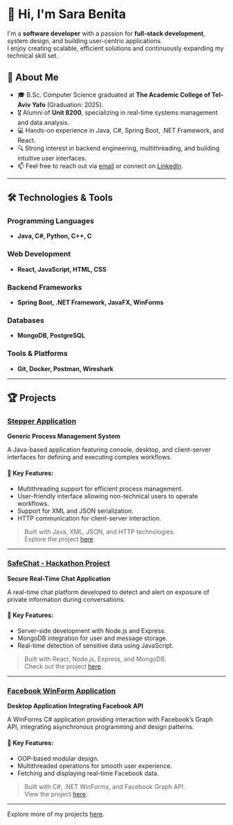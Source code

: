 
# 👋 Hi, I'm Sara Benita

I'm a **software developer** with a passion for **full-stack development**, system design, and building user-centric applications.  
I enjoy creating scalable, efficient solutions and continuously expanding my technical skill set.

## 🚀 About Me
- 🎓 B.Sc. Computer Science graduated at **The Academic College of Tel-Aviv Yafo** (Graduation: 2025).
- 🎖️ Alumni of **Unit 8200**, specializing in real-time systems management and data analysis.
- 💻 Hands-on experience in Java, C#, Spring Boot, .NET Framework, and React.
- 🔍 Strong interest in backend engineering, multithreading, and building intuitive user interfaces.
- 📫 Feel free to reach out via [email](mailto:sara63101@gmail.com) or connect on [LinkedIn](https://www.linkedin.com/in/sarabenita/).

---

## 🛠️ Technologies & Tools

### Programming Languages
- **Java, C#, Python, C++, C**

### Web Development
- **React, JavaScript, HTML, CSS**

### Backend Frameworks
- **Spring Boot, .NET Framework, JavaFX, WinForms**

### Databases
- **MongoDB, PostgreSQL**

### Tools & Platforms
- **Git, Docker, Postman, Wireshark**

---

## 🏆 Projects

### [Stepper Application](https://github.com/SaraBenita/Stepper)  
**Generic Process Management System**  

A Java-based application featuring console, desktop, and client-server interfaces for defining and executing complex workflows.

#### 🌟 Key Features:
- Multithreading support for efficient process management.
- User-friendly interface allowing non-technical users to operate workflows.
- Support for XML and JSON serialization.
- HTTP communication for client-server interaction.

> Built with Java, XML, JSON, and HTTP technologies.  
> Explore the project [here](https://github.com/SaraBenita/Stepper).

---

### [SafeChat - Hackathon Project](https://github.com/SaraBenita/BeSafeHackathon2025)  
**Secure Real-Time Chat Application**  

A real-time chat platform developed to detect and alert on exposure of private information during conversations.

#### 🌟 Key Features:
- Server-side development with Node.js and Express.
- MongoDB integration for user and message storage.
- Real-time detection of sensitive data using JavaScript.

> Built with React, Node.js, Express, and MongoDB.  
> Check out the project [here](https://github.com/SaraBenita/BeSafeHackathon2025).

---

### [Facebook WinForm Application](https://github.com/SaraBenita/FaceBook_WinForm_Application)  
**Desktop Application Integrating Facebook API**  

A WinForms C# application providing interaction with Facebook’s Graph API, integrating asynchronous programming and design patterns.

#### 🌟 Key Features:
- OOP-based modular design.
- Multithreaded operations for smooth user experience.
- Fetching and displaying real-time Facebook data.

> Built with C#, .NET WinForms, and Facebook Graph API.  
> View the project [here](https://github.com/SaraBenita/FaceBook_WinForm_Application).

---

Explore more of my projects [here](https://github.com/SaraBenita?tab=repositories).
